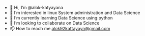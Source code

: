 - 👋 Hi, I’m @alok-katyayana
- 👀 I’m interested in linux System administration  and Data Science
- 🌱 I’m currently learning Data Science using python
- 💞️ I’m looking to collaborate on Data Science
- 📫 How to reach me alok92kattayayn@gmail.com


